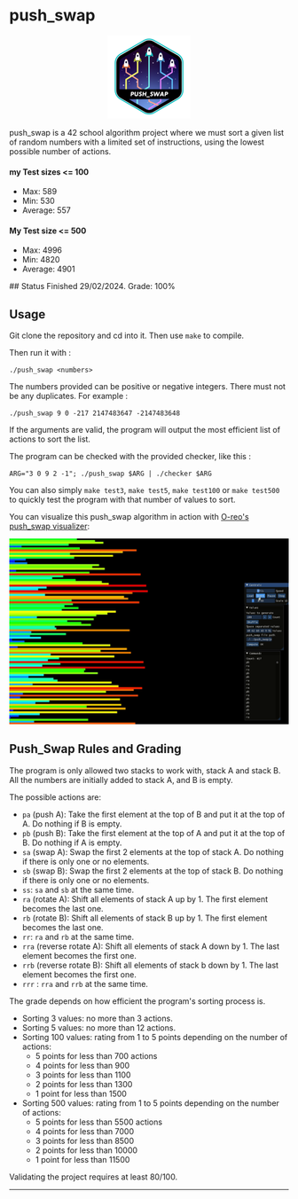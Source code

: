 # push_swap

<p align="center">
  <img src="https://github.com/mcombeau/mcombeau/blob/main/42_badges/push_swape.png" alt="Push_swap 42 project badge"/>
</p>

push_swap is a 42 school algorithm project where we must sort a given list of random numbers with a limited set of instructions, using the lowest possible number of actions.

<h4>my Test sizes <= 100</h4>
<ul>
  <li>Max: 589</li>
  <li>Min: 530</li>
  <li>Average: 557</li>
</ul>
  <h4>My Test size <= 500</h4>
<ul>
  <li>Max: 4996</li>
  <li>Min: 4820</li>
  <li>Average: 4901</li>
</ul>
## Status
Finished 29/02/2024. Grade: 100%

## Usage

Git clone the repository and cd into it. Then use ```make``` to compile.

Then run it with :

```shell
./push_swap <numbers>
```

The numbers provided can be positive or negative integers. There must not be any duplicates. For example :

```shell
./push_swap 9 0 -217 2147483647 -2147483648
```

If the arguments are valid, the program will output the most efficient list of actions to sort the list.

The program can be checked with the provided checker, like this :

```shell
ARG="3 0 9 2 -1"; ./push_swap $ARG | ./checker $ARG
```

You can also simply ```make test3```, ```make test5```, ```make test100``` or ```make test500``` to quickly test the program with that number of values to sort.

You can visualize this push_swap algorithm in action with [O-reo's push_swap visualizer](https://github.com/o-reo/push_swap_visualizer):

![Push_swap visualization by mcombeau](https://github.com/mcombeau/push_swap/blob/main/subject/push_swap_visualization.gif)

## Push_Swap Rules and Grading

The program is only allowed two stacks to work with, stack A and stack B. All the numbers are initially added to stack A, and B is empty.

The possible actions are:

* ```pa``` (push A): Take the first element at the top of B and put it at the top of A. Do nothing if B is empty.
* ```pb``` (push B): Take the first element at the top of A and put it at the top of B. Do nothing if A is empty.
* ```sa``` (swap A): Swap the first 2 elements at the top of stack A. Do nothing if there is only one or no elements.
* ```sb``` (swap B): Swap the first 2 elements at the top of stack B. Do nothing if there is only one or no elements.
* ```ss```: ```sa``` and ```sb``` at the same time.
* ```ra``` (rotate A): Shift all elements of stack A up by 1. The first element becomes the last one.
* ```rb``` (rotate B): Shift all elements of stack B up by 1. The first element becomes the last one.
* ```rr```: ```ra``` and ```rb``` at the same time.
* ```rra``` (reverse rotate A): Shift all elements of stack A down by 1. The last element becomes the first one.
* ```rrb``` (reverse rotate B): Shift all elements of stack b down by 1. The last element becomes the first one.
* ```rrr``` : ```rra``` and ```rrb``` at the same time.

The grade depends on how efficient the program's sorting process is.
 
* Sorting 3 values: no more than 3 actions.
* Sorting 5 values: no more than 12 actions.
* Sorting 100 values: rating from 1 to 5 points depending on the number of actions:
  * 5 points for less than 700 actions
  * 4 points for less than 900
  * 3 points for less than 1100
  * 2 points for less than 1300
  * 1 point for less than 1500
* Sorting 500 values: rating from 1 to 5 points depending on the number of actions:
  * 5 points for less than 5500 actions
  * 4 points for less than 7000
  * 3 points for less than 8500
  * 2 points for less than 10000
  * 1 point for less than 11500

Validating the project requires at least 80/100.

---
